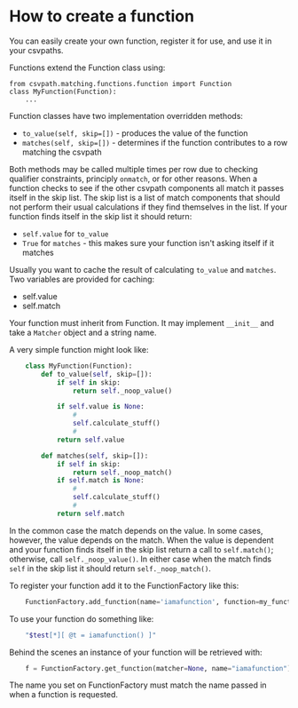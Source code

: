 
# How to create a function

You can easily create your own function, register it for use, and use it in your csvpaths.

Functions extend the Function class using:

    from csvpath.matching.functions.function import Function
    class MyFunction(Function):
        ...

Function classes have two implementation overridden methods:

- `to_value(self, skip=[])` - produces the value of the function
- `matches(self, skip=[])` - determines if the function contributes to a row matching the csvpath

Both methods may be called multiple times per row due to checking qualifier constraints, principly `onmatch`, or for other reasons. When a function checks to see if the other csvpath components all match it passes itself in the skip list. The skip list is a list of match components that should not perform their usual calculations if they find themselves in the list. If your function finds itself in the skip list it should return:

- `self.value` for `to_value`
- `True` for `matches` - this makes sure your function isn't asking itself if it matches

Usually you want to cache the result of calculating `to_value` and `matches`. Two variables are provided for caching:

- self.value
- self.match

Your function must inherit from Function. It may implement `__init__` and take a `Matcher` object and a string name.

A very simple function might look like:

```python
    class MyFunction(Function):
        def to_value(self, skip=[]):
            if self in skip:
                return self._noop_value()

            if self.value is None:
                #
                self.calculate_stuff()
                #
            return self.value

        def matches(self, skip=[]):
            if self in skip:
                return self._noop_match()
            if self.match is None:
                #
                self.calculate_stuff()
                #
            return self.match
```

In the common case the match depends on the value. In some cases, however, the value depends on the match. When the value is dependent and your function finds itself in the skip list return a call to `self.match()`; otherwise, call `self._noop_value()`. In either case when the match finds `self` in the skip list it should return `self._noop_match()`.

To register your function add it to the FunctionFactory like this:

```python
    FunctionFactory.add_function(name='iamafunction', function=my_function_instance)
```

To use your function do something like:

```bash
    "$test[*][ @t = iamafunction() ]"
```

Behind the scenes an instance of your function will be retrieved with:

```python
    f = FunctionFactory.get_function(matcher=None, name="iamafunction")
```

The name you set on FunctionFactory must match the name passed in when a function is requested.

